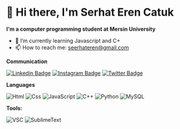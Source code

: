 👋 Hi there, I'm Serhat Eren Catuk
============================

**I'm a computer programming student at Mersin University**

- 🌱 I’m currently learning Javascript and C+
- 📫 How to reach me: [seerhateren@gmail.com](mailto:seerhateren@gmail.com)

**Communication**

[![Linkedin Badge](https://img.shields.io/badge/LinkedIn-0077B5?style=for-the-badge&logo=linkedin&logoColor=white)](https://www.linkedin.com/in/serhat-eren-catuk-9b278626b/) [![Instagram Badge](https://img.shields.io/badge/Instagram-E4405F?style=for-the-badge&logo=instagram&logoColor=white)](https://www.instagram.com/serhaterwn/) [![Twitter Badge](https://img.shields.io/badge/Twitter-1DA1F2?style=for-the-badge&logo=twitter&logoColor=white)](https://twitter.com/serhaterenc)

**Languages**

![Html](https://img.shields.io/badge/HTML-239120?style=for-the-badge&logo=html5&logoColor=white)
![Css](https://img.shields.io/badge/CSS-239120?&style=for-the-badge&logo=css3&logoColor=white)
![JavaScript](https://img.shields.io/badge/JavaScript-F7DF1E?style=for-the-badge&logo=javascript&logoColor=black)
![C++](https://img.shields.io/badge/C%2B%2B-00599C?style=for-the-badge&logo=c%2B%2B&logoColor=white)
![Python](https://img.shields.io/badge/Python-3776AB?style=for-the-badge&logo=python&logoColor=white)
![MySQL](https://img.shields.io/badge/MySQL-00000F?style=for-the-badge&logo=mysql&logoColor=white)

**Tools:**

![VSC](https://img.shields.io/badge/Visual_Studio_Code-0078D4?style=for-the-badge&logo=visual%20studio%20code&logoColor=white)
![SublimeText](https://img.shields.io/badge/sublime_text-%23575757.svg?&style=for-the-badge&logo=sublime-text&logoColor=important)
